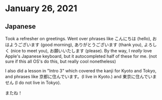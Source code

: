 # January 26, 2021

## Japanese

Took a refresher on greetings. Went over phrases like こんにちは (hello), おはようございます (good morning), ありがとうございます (thank you), よろしく (nice to meet you), お願いいたします (please). By the way, I *really* love Apple's Japanese keyboard, but it autocompleted half of these for me. (not sure if this all OS's do this, but really cool nonetheless)

I also did a lesson in "Intro 3" which covered the kanji for Kyoto and Tokyo, and phrases like 京都に住んでいます。(I live in Kyoto.) and 東京に住んでいません (I do not live in Tokyo).

またね！
